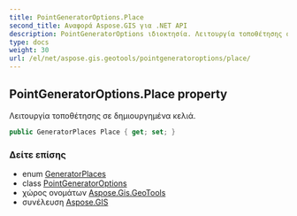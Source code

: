 ```yaml
---
title: PointGeneratorOptions.Place
second_title: Αναφορά Aspose.GIS για .NET API
description: PointGeneratorOptions ιδιοκτησία. Λειτουργία τοποθέτησης σε δημιουργημένα κελιά.
type: docs
weight: 30
url: /el/net/aspose.gis.geotools/pointgeneratoroptions/place/
---
```

## PointGeneratorOptions.Place property

Λειτουργία τοποθέτησης σε δημιουργημένα κελιά.

```csharp
public GeneratorPlaces Place { get; set; }
```

### Δείτε επίσης

* enum [GeneratorPlaces](../../generatorplaces/)
* class [PointGeneratorOptions](../)
* χώρος ονομάτων [Aspose.Gis.GeoTools](../../pointgeneratoroptions/)
* συνέλευση [Aspose.GIS](../../../)



